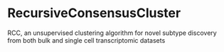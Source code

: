 # RecursiveConsensusCluster
RCC, an unsupervised clustering algorithm for novel subtype discovery from both bulk and single cell transcriptomic datasets
